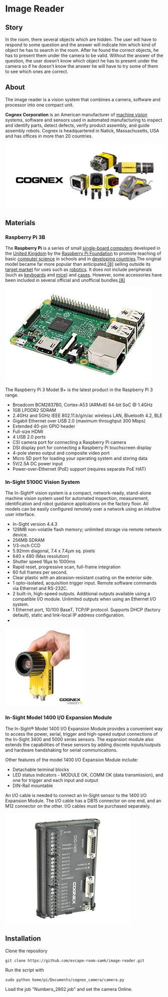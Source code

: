 # Image Reader

## Story 

In the room, there several objects which are hidden. The user will have to respond to some question and the answer will indicate him which kind of object he has to search in the room. After he found the correct objects, he has to present them under the camera to be valid. Without the answer of the question, the user doesn’t know which object he has to present under the camera  so if he doesn't know the answer he will have to try some of them to see which ones are correct.

## About

The image reader is a vision system that combines a camera, software and processor into one compact unit.

 **Cognex Corporation** is an American manufacturer of [machine vision](https://en.wikipedia.org/wiki/Machine_vision) systems, software and sensors used in automated manufacturing to inspect and identify parts, detect defects, verify product assembly, and guide assembly robots. Cognex is headquartered in Natick, Massachusetts, USA and has offices in more than 20 countries.

![](../.gitbook/assets/assets-l_mjcjmtohgijvky8t0-l_mnj5z7-zwl75qwj-j-l_mqt2kiq_ozirhyozg-1509087501cognex.png)

## Materials

### Raspberry Pi 3B

The **Raspberry Pi** is a series of small [single-board computers](https://en.wikipedia.org/wiki/Single-board_computer) developed in the [United Kingdom](https://en.wikipedia.org/wiki/United_Kingdom) by the [Raspberry Pi Foundation](https://en.wikipedia.org/wiki/Raspberry_Pi_Foundation) to promote teaching of basic [computer science](https://en.wikipedia.org/wiki/Computer_science) in schools and in [developing countries](https://en.wikipedia.org/wiki/Developing_countries).The original model became far more popular than anticipated,[\[8\]](https://en.wikipedia.org/wiki/Raspberry_Pi#cite_note-1000x-8) selling outside its [target market](https://en.wikipedia.org/wiki/Target_market) for uses such as [robotics](https://en.wikipedia.org/wiki/Robotics). It does not include peripherals \(such as [keyboards](https://en.wikipedia.org/wiki/Keyboard_%28computing%29) and [mice](https://en.wikipedia.org/wiki/Mouse_%28computing%29)\) and [cases](https://en.wikipedia.org/wiki/Computer_case). However, some accessories have been included in several official and unofficial bundles.[\[8\]](https://en.wikipedia.org/wiki/Raspberry_Pi#cite_note-1000x-8)

![Raspiberry PI 3B+](../.gitbook/assets/91zsu44+34l._sx466_.jpg)

The Raspberry Pi 3 Model B+ is the latest product in the Raspberry Pi 3 range.

* Broadcom BCM2837B0, Cortex-A53 \(ARMv8\) 64-bit SoC @ 1.4GHz
* 1GB LPDDR2 SDRAM
* 2.4GHz and 5GHz IEEE 802.11.b/g/n/ac wireless LAN, Bluetooth 4.2, BLE
* Gigabit Ethernet over USB 2.0 \(maximum throughput 300 Mbps\)
* Extended 40-pin GPIO header
* Full-size HDMI
* 4 USB 2.0 ports
* CSI camera port for connecting a Raspberry Pi camera
* DSI display port for connecting a Raspberry Pi touchscreen display
* 4-pole stereo output and composite video port
* Micro SD port for loading your operating system and storing data
* 5V/2.5A DC power input
* Power-over-Ethernet \(PoE\) support \(requires separate PoE HAT\)

### In-Sight 5100C Vision System

The In-Sight® vision system is a compact, network-ready, stand-alone machine vision system used for automated inspection, measurement, identification and robot guidance applications on the factory floor. All models can be easily configured remotely over a network using an intuitive user interface.

* In-Sight version 4.4.3
* 128MB non-volatile flash memory; unlimited storage via remote network device.
* 256MB SDRAM
* 1/3-inch CCD
* 5.92mm diagonal, 7.4 x 7.4µm sq. pixels
* 640 x 480 \(Max resolution\)
* Shutter speed 16µs to 1000ms
* Rapid reset, progressive scan, full-frame integration
* 60 full frames per second.
* Clear plastic with an abrasion-resistant coating on the exterior side.
* 1 opto-isolated, acquisition trigger input. Remote software commands via Ethernet and RS-232C.
* 2 built-in, high-speed outputs. Additional outputs available using a compatible I/O module. Unlimited outputs when using an Ethernet I/O system.
* 1 Ethernet port, 10/100 BaseT, TCP/IP protocol. Supports DHCP \(factory default\), static and link-local IP address configuration.
* 
![In-sight 5100C Camera](../.gitbook/assets/assets-l_mjcjmtohgijvky8t0-l_mjstgbpjvrr3ybthy-l_mnapci0f2cj8yju2m-in-sight-5000-series-vision-syste.jpg)

### In-Sight Model 1400 I/O Expansion Module

The In-Sight® Model 1400 I/O Expansion Module provides a convenient way to access the power, serial, trigger and high-speed output connections of the In-Sight 3400 and 5000 series sensors. The expansion module also extends the capabilities of these sensors by adding discrete inputs/outputs and hardware handshaking for serial communications.

Other features of the model 1400 I/O Expansion Module include:

* Detachable terminal blocks
* LED status indicators - MODULE OK, COMM OK \(data transmission\), and one for trigger and each input and output
* DIN-Rail mountable

An I/O cable is needed to connect an In-Sight sensor to the 1400 I/O Expansion Module. The I/O cable has a DB15 connector on one end, and an M12 connector on the other. I/O cables must be purchased separately.

![1400 I/O Expansion Module](../.gitbook/assets/assets-l_mjcjmtohgijvky8t0-l_mnj5z7-zwl75qwj-j-l_msbtdo4-oas2nxeaj-cognex-cio-1400-in-sight-i-o-expa.jpg)

## Installation

Clone the repository

```text
git clone https://github.com/escape-room-samk/image-reader.git
```

Run the script with 

```text
sudo python home/pi/Documents/cognex_camera/camera.py
```

Load the job "Numbers\_2802.job" and set the camera Online.

